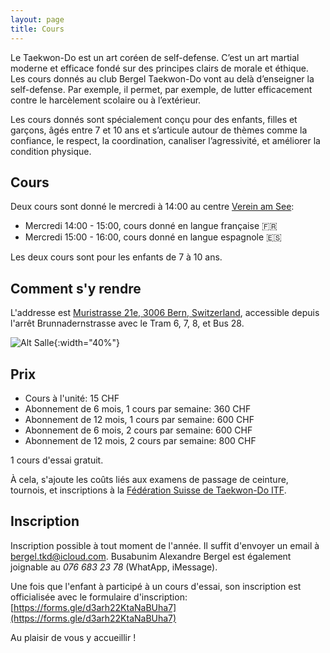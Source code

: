 ```yaml
---
layout: page
title: Cours
---
```


Le Taekwon-Do est un art coréen de self-defense. C’est un art martial moderne et efficace fondé sur des principes clairs de morale et éthique. Les cours donnés au club Bergel Taekwon-Do vont au delà d’enseigner la self-defense. Par exemple, il permet, par exemple, de lutter efficacement contre le harcèlement scolaire ou à l’extérieur.

Les cours donnés sont spécialement conçu pour des enfants, filles et garçons, âgés entre 7 et 10 ans et s’articule autour de thèmes comme la confiance, le respect, la coordination, canaliser l’agressivité, et améliorer la condition physique.

## Cours

Deux cours sont donné le mercredi à 14:00 au centre [Verein am See](https://www.vereinamsee.ch/):

 - Mercredi 14:00 - 15:00, cours donné en langue française 🇫🇷
 - Mercredi 15:00 - 16:00, cours donné en langue espagnole 🇪🇸

Les deux cours sont pour les enfants de 7 à 10 ans.

## Comment s'y rendre
L'addresse est [Muristrasse 21e, 3006 Bern, Switzerland](https://maps.app.goo.gl/tQE9UqTnfzeyE4xM7), accessible depuis l'arrêt Brunnadernstrasse avec le Tram 6, 7, 8, et Bus 28.

![Alt Salle](images/Salle.png){:width="40%"}


## Prix
 - Cours à l'unité: 15 CHF
 - Abonnement de 6 mois, 1 cours par semaine: 360 CHF
 - Abonnement de 12 mois, 1 cours par semaine: 600 CHF
 - Abonnement de 6 mois, 2 cours par semaine: 600 CHF
 - Abonnement de 12 mois, 2 cours par semaine: 800 CHF

1 cours d'essai gratuit.

À cela, s'ajoute les coûts liés aux examens de passage de ceinture, tournois, et inscriptions à la [Fédération Suisse de Taekwon-Do ITF](https://www.taekwondo-itf.ch).

## Inscription

Inscription possible à tout moment de l'année. Il suffit d'envoyer un email à [bergel.tkd@icloud.com](mailto:bergel.tkd@icloud.com). Busabunim Alexandre Bergel est également joignable au *076 683 23 78* (WhatApp, iMessage).

Une fois que l'enfant à participé à un cours d'essai, son inscription est officialisée avec le formulaire d'inscription: [https://forms.gle/d3arh22KtaNaBUha7](https://forms.gle/d3arh22KtaNaBUha7)

Au plaisir de vous y accueillir !
